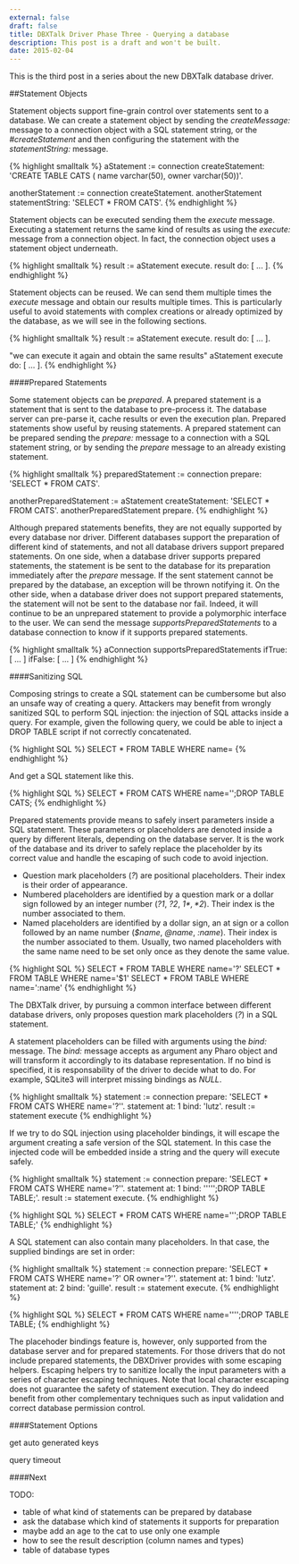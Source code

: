 ```yaml
---
external: false
draft: false
title: DBXTalk Driver Phase Three - Querying a database
description: This post is a draft and won't be built.
date: 2015-02-04
---
```


This is the third post in a series about the new DBXTalk database driver. 

##Statement Objects

Statement objects support fine-grain control over statements sent to a database. We can create a statement object by sending the *createMessage:* message to a connection object with a SQL statement string, or the *#createStatement* and then configuring the statement with the *statementString:* message.

{% highlight smalltalk %}
aStatement := connection createStatement: 'CREATE TABLE CATS (
	name varchar(50),
	owner varchar(50))'.

anotherStatement := connection createStatement.
anotherStatement statementString: 'SELECT * FROM CATS'.
{% endhighlight %}

Statement objects can be executed sending them the *execute* message. Executing a statement returns the same kind of results as using the *execute:* message from a connection object. In fact, the connection object uses a statement object underneath.

{% highlight smalltalk %}
result := aStatement execute.
result do: [ ... ].
{% endhighlight %}

Statement objects can be reused. We can send them multiple times the *execute* message and obtain our results multiple times. This is particularly useful to avoid statements with complex creations or already optimized by the database, as we will see in the following sections.

{% highlight smalltalk %}
result := aStatement execute.
result do: [ ... ].

"we can execute it again and obtain the same results"
aStatement execute do: [ ... ].
{% endhighlight %}


####Prepared Statements

Some statement objects can be *prepared*. A prepared statement is a statement that is sent to the database to pre-process it. The database server can pre-parse it, cache results or even the execution plan. Prepared statements show useful by reusing statements. A prepared statement can be prepared sending the *prepare:* message to a connection with a SQL statement string, or by sending the *prepare* message to an already existing statement.

{% highlight smalltalk %}
preparedStatement := connection prepare: 'SELECT * FROM CATS'.

anotherPreparedStatement := aStatement createStatement: 'SELECT * FROM CATS'.
anotherPreparedStatement prepare.
{% endhighlight %}

Although prepared statements benefits, they are not equally supported by every database nor driver. Different databases support the preparation of different kind of statements, and not all database drivers support prepared statements. On one side, when a database driver supports prepared statements, the statement is be sent to the database for its preparation immediately after the *prepare* message. If the sent statement cannot be prepared by the database, an exception will be thrown notifying it. On the other side, when a database driver does not support prepared statements, the statement will not be sent to the database nor fail. Indeed, it will continue to be an unprepared statement to provide a polymorphic interface to the user. We can send the message *supportsPreparedStatements* to a database connection to know if it supports prepared statements.

{% highlight smalltalk %}
aConnection supportsPreparedStatements
	ifTrue: [ ... ]
	ifFalse: [ ... ]
{% endhighlight %}

####Sanitizing SQL

Composing strings to create a SQL statement can be cumbersome but also an unsafe way of creating a query. Attackers may benefit from wrongly sanitized SQL to perform SQL injection: the injection of SQL attacks inside a query. For example, given the following query, we could be able to inject a DROP TABLE script if not correctly concatenated.

{% highlight SQL %}
SELECT * FROM TABLE WHERE name=<some param>
{% endhighlight %}

And get a SQL statement like this.

{% highlight SQL %}
SELECT * FROM CATS WHERE name='';DROP TABLE CATS;
{% endhighlight %}

Prepared statements provide means to safely insert parameters inside a SQL statement. These parameters or placeholders are denoted inside a query by different literals, depending on the database server. It is the work of the database and its driver to safely replace the placeholder by its correct value and handle the escaping of such code to avoid injection.

- Question mark placeholders (*?*) are positional placeholders. Their index is their order of appearance.
- Numbered placeholders are identified by a question mark or a dollar sign followed by an integer number (*?1*, *?2*, *$1*, *$2*). Their index is the number associated to them.
- Named placeholders are identified by a dollar sign, an at sign or a collon followed by an name number (*$name*, *@name*, *:name*). Their index is the number associated to them. Usually, two named placeholders with the same name need to be set only once as they denote the same value.

{% highlight SQL %}
SELECT * FROM TABLE WHERE name='?'
SELECT * FROM TABLE WHERE name='$1'
SELECT * FROM TABLE WHERE name=':name'
{% endhighlight %}

The DBXTalk driver, by pursuing a common interface between different database drivers, only proposes question mark placeholders (*?*) in a SQL statement.

A statement placeholders can be filled with arguments using the *bind:* message. The *bind:* message accepts as argument any Pharo object and will transform it accordingly to its database representation. If no bind is specified, it is responsability of the driver to decide what to do. For example, SQLite3 will interpret missing bindings as *NULL*.

{% highlight smalltalk %}
statement := connection prepare: 'SELECT * FROM CATS WHERE name='?''.
statement at: 1 bind: 'lutz'.
result := statement execute
{% endhighlight %}

If we try to do SQL injection using placeholder bindings, it will escape the argument creating a safe version of the SQL statement. In this case the injected code will be embedded inside a string and the query will execute safely.

{% highlight smalltalk %}
statement := connection prepare: 'SELECT * FROM CATS WHERE name='?''.
statement at: 1 bind: ''''';DROP TABLE TABLE;'.
result := statement execute.
{% endhighlight %}

{% highlight SQL %}
SELECT * FROM CATS WHERE name=''';DROP TABLE TABLE;'
{% endhighlight %}

A SQL statement can also contain many placeholders. In that case, the supplied bindings are set in order:

{% highlight smalltalk %}
statement := connection prepare: 'SELECT * FROM CATS WHERE name='?' OR owner='?''.
statement at: 1 bind: 'lutz'.
statement at: 2 bind: 'guille'.
result := statement execute.
{% endhighlight %}

{% highlight SQL %}
SELECT * FROM CATS WHERE name='''';DROP TABLE TABLE;
{% endhighlight %}

The placehoder bindings feature is, however, only supported from the database server and for prepared statements. For those drivers that do not include prepared statements, the DBXDriver provides with some escaping helpers. Escaping helpers try to sanitize locally the input parameters with a series of character escaping techniques. Note that local character escaping does not guarantee the safety of statement execution. They do indeed benefit from other complementary techniques such as input validation and correct database permission control.

####Statement Options

get auto generated keys

query timeout

####Next

TODO:
- table of what kind of statements can be prepared by database
- ask the database which kind of statements it supports for preparation
- maybe add an age to the cat to use only one example
- how to see the result description (column names and types)
- table of database types












